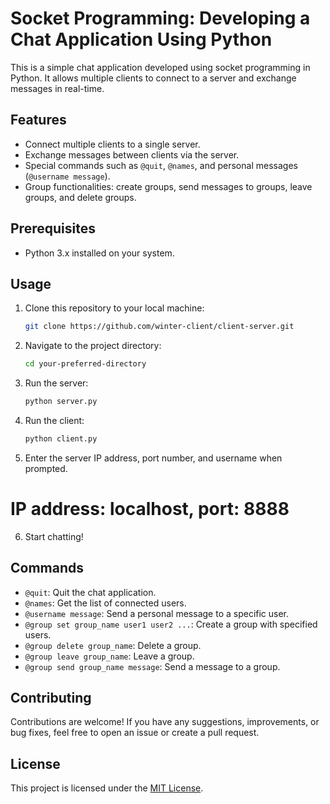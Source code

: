 # Socket Programming: Developing a Chat Application Using Python

This is a simple chat application developed using socket programming in Python. It allows multiple clients to connect to a server and exchange messages in real-time.

## Features

- Connect multiple clients to a single server.
- Exchange messages between clients via the server.
- Special commands such as `@quit`, `@names`, and personal messages (`@username message`).
- Group functionalities: create groups, send messages to groups, leave groups, and delete groups.

## Prerequisites

- Python 3.x installed on your system.

## Usage

1. Clone this repository to your local machine:

    ```bash
    git clone https://github.com/winter-client/client-server.git
    ```

2. Navigate to the project directory:

    ```bash
    cd your-preferred-directory
    ```

3. Run the server:

    ```bash
    python server.py
    ```

4. Run the client:

    ```bash
    python client.py
    ```

5. Enter the server IP address, port number, and username when prompted. 
# IP address: localhost, port: 8888

6. Start chatting!

## Commands

- `@quit`: Quit the chat application.
- `@names`: Get the list of connected users.
- `@username message`: Send a personal message to a specific user.
- `@group set group_name user1 user2 ...`: Create a group with specified users.
- `@group delete group_name`: Delete a group.
- `@group leave group_name`: Leave a group.
- `@group send group_name message`: Send a message to a group.

## Contributing

Contributions are welcome! If you have any suggestions, improvements, or bug fixes, feel free to open an issue or create a pull request.

## License

This project is licensed under the [MIT License](LICENSE).
